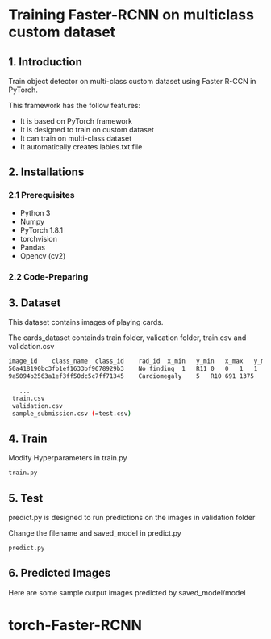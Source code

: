 <!-- <<<<<<< HEAD -->
# Training Faster-RCNN on multiclass custom dataset
## 1. Introduction

Train object detector on multi-class custom dataset using Faster R-CCN in PyTorch. 

This framework has the follow features:
 - It is based on PyTorch framework
 - It is designed to train on custom dataset
 - It can train on multi-class dataset
 - It automatically creates lables.txt file
 
 ## 2. Installations
 ### 2.1 Prerequisites
  - Python 3
  - Numpy 
  - PyTorch 1.8.1
  - torchvision
  - Pandas
  - Opencv (cv2)

### 2.2 Code-Preparing
<!-- ```bash
git clone https://github.com/harshatejas/pytorch_custom_object_detection.git
``` -->

## 3. Dataset
This dataset contains images of playing cards.

The cards_dataset containds train folder, valication folder, train.csv and validation.csv
```bash
image_id	class_name	class_id	rad_id	x_min	y_min	x_max	y_max	area
50a418190bc3fb1ef1633bf9678929b3	No finding	1	R11	0	0	1	1	1
9a5094b2563a1ef3ff50dc5c7ff71345	Cardiomegaly	5	R10	691	1375	1653	1831	438672

   ...
 train.csv
 validation.csv
 sample_submission.csv (=test.csv)
```

## 4. Train
Modify Hyperparameters in train.py
```bash
train.py
```
## 5. Test
predict.py is designed to run predictions on the images in validation folder

Change the filename and saved_model in predict.py
```bash
predict.py
```
## 6. Predicted Images
Here are some sample output images predicted by saved_model/model

<!-- ======= -->
# torch-Faster-RCNN
<!-- >>>>>>> 9236357ed7c798752ce4c742128f9a0bdac0ae0e -->
